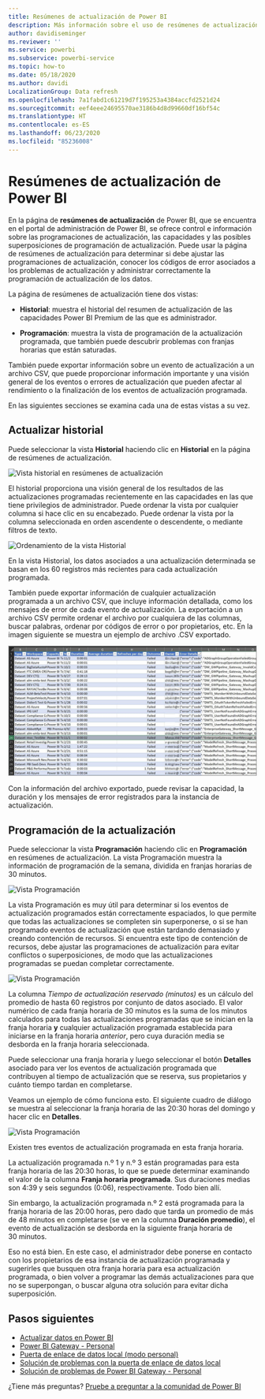 ```yaml
---
title: Resúmenes de actualización de Power BI
description: Más información sobre el uso de resúmenes de actualización en Power BI
author: davidiseminger
ms.reviewer: ''
ms.service: powerbi
ms.subservice: powerbi-service
ms.topic: how-to
ms.date: 05/18/2020
ms.author: davidi
LocalizationGroup: Data refresh
ms.openlocfilehash: 7a1fabd1c61219d7f195253a4384accfd2521d24
ms.sourcegitcommit: eef4eee24695570ae3186b4d8d99660df16bf54c
ms.translationtype: HT
ms.contentlocale: es-ES
ms.lasthandoff: 06/23/2020
ms.locfileid: "85236008"
---
```

# <a name="refresh-summaries-for-power-bi"></a>Resúmenes de actualización de Power BI

En la página de **resúmenes de actualización** de Power BI, que se encuentra en el portal de administración de Power BI, se ofrece control e información sobre las programaciones de actualización, las capacidades y las posibles superposiciones de programación de actualización. Puede usar la página de resúmenes de actualización para determinar si debe ajustar las programaciones de actualización, conocer los códigos de error asociados a los problemas de actualización y administrar correctamente la programación de actualización de los datos. 

La página de resúmenes de actualización tiene dos vistas:

* **Historial**: muestra el historial del resumen de actualización de las capacidades Power BI Premium de las que es administrador.

* **Programación**: muestra la vista de programación de la actualización programada, que también puede descubrir problemas con franjas horarias que están saturadas.

También puede exportar información sobre un evento de actualización a un archivo CSV, que puede proporcionar información importante y una visión general de los eventos o errores de actualización que pueden afectar al rendimiento o la finalización de los eventos de actualización programada.

En las siguientes secciones se examina cada una de estas vistas a su vez. 

## <a name="refresh-history"></a>Actualizar historial

Puede seleccionar la vista **Historial** haciendo clic en **Historial** en la página de resúmenes de actualización.

![Vista historial en resúmenes de actualización](media/refresh-summaries/refresh-summaries-01a.jpg)

El historial proporciona una visión general de los resultados de las actualizaciones programadas recientemente en las capacidades en las que tiene privilegios de administrador. Puede ordenar la vista por cualquier columna si hace clic en su encabezado. Puede ordenar la vista por la columna seleccionada en orden ascendente o descendente, o mediante filtros de texto.

![Ordenamiento de la vista Historial](media/refresh-summaries/refresh-summaries-01b.jpg)

En la vista Historial, los datos asociados a una actualización determinada se basan en los 60 registros más recientes para cada actualización programada.

También puede exportar información de cualquier actualización programada a un archivo CSV, que incluye información detallada, como los mensajes de error de cada evento de actualización. La exportación a un archivo CSV permite ordenar el archivo por cualquiera de las columnas, buscar palabras, ordenar por códigos de error o por propietarios, etc. En la imagen siguiente se muestra un ejemplo de archivo .CSV exportado. 

![Exportación de información sobre una actualización](media/refresh-summaries/refresh-summaries-05.jpg)

Con la información del archivo exportado, puede revisar la capacidad, la duración y los mensajes de error registrados para la instancia de actualización. 


## <a name="refresh-schedule"></a>Programación de la actualización

Puede seleccionar la vista **Programación** haciendo clic en **Programación** en resúmenes de actualización. La vista Programación muestra la información de programación de la semana, dividida en franjas horarias de 30 minutos. 

![Vista Programación](media/refresh-summaries/refresh-summaries-02a.jpg)

La vista Programación es muy útil para determinar si los eventos de actualización programados están correctamente espaciados, lo que permite que todas las actualizaciones se completen sin superponerse, o si se han programado eventos de actualización que están tardando demasiado y creando contención de recursos. Si encuentra este tipo de contención de recursos, debe ajustar las programaciones de actualización para evitar conflictos o superposiciones, de modo que las actualizaciones programadas se puedan completar correctamente. 

![Vista Programación](media/refresh-summaries/refresh-summaries-02.jpg)

La columna *Tiempo de actualización reservado (minutos)* es un cálculo del promedio de hasta 60 registros por conjunto de datos asociado. El valor numérico de cada franja horaria de 30 minutos es la suma de los minutos calculados para todas las actualizaciones programadas que se inician en la franja horaria **y** cualquier actualización programada establecida para iniciarse en la franja horaria *anterior*, pero cuya duración media se desborda en la franja horaria seleccionada.

Puede seleccionar una franja horaria y luego seleccionar el botón **Detalles** asociado para ver los eventos de actualización programada que contribuyen al tiempo de actualización que se reserva, sus propietarios y cuánto tiempo tardan en completarse.

Veamos un ejemplo de cómo funciona esto. El siguiente cuadro de diálogo se muestra al seleccionar la franja horaria de las 20:30 horas del domingo y hacer clic en **Detalles**.

![Vista Programación](media/refresh-summaries/refresh-summaries-04.jpg)

Existen tres eventos de actualización programada en esta franja horaria. 

La actualización programada n.º 1 y n.º 3 están programadas para esta franja horaria de las 20:30 horas, lo que se puede determinar examinando el valor de la columna **Franja horaria programada**. Sus duraciones medias son 4:39 y seis segundos (0:06), respectivamente. Todo bien allí.

Sin embargo, la actualización programada n.º 2 está programada para la franja horaria de las 20:00 horas, pero dado que tarda un promedio de más de 48 minutos en completarse (se ve en la columna **Duración promedio**), el evento de actualización se desborda en la siguiente franja horaria de 30 minutos. 

Eso no está bien. En este caso, el administrador debe ponerse en contacto con los propietarios de esa instancia de actualización programada y sugerirles que busquen otra franja horaria para esa actualización programada, o bien volver a programar las demás actualizaciones para que no se superpongan, o buscar alguna otra solución para evitar dicha superposición. 


## <a name="next-steps"></a>Pasos siguientes

- [Actualizar datos en Power BI](refresh-data.md)  
- [Power BI Gateway - Personal](service-gateway-personal-mode.md)  
- [Puerta de enlace de datos local (modo personal)](service-gateway-onprem.md)  
- [Solución de problemas con la puerta de enlace de datos local](service-gateway-onprem-tshoot.md)  
- [Solución de problemas de Power BI Gateway - Personal](service-admin-troubleshooting-power-bi-personal-gateway.md)  

¿Tiene más preguntas? [Pruebe a preguntar a la comunidad de Power BI](https://community.powerbi.com/)